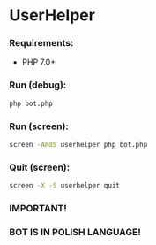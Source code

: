 # UserHelper
###
### Requirements:
- PHP 7.0+

### Run (debug): 
```bash
php bot.php
```
### Run (screen): 
```bash
screen -AmdS userhelper php bot.php
```
### Quit (screen): 
```bash
screen -X -S userhelper quit
```
### IMPORTANT!
### BOT IS IN POLISH LANGUAGE!
